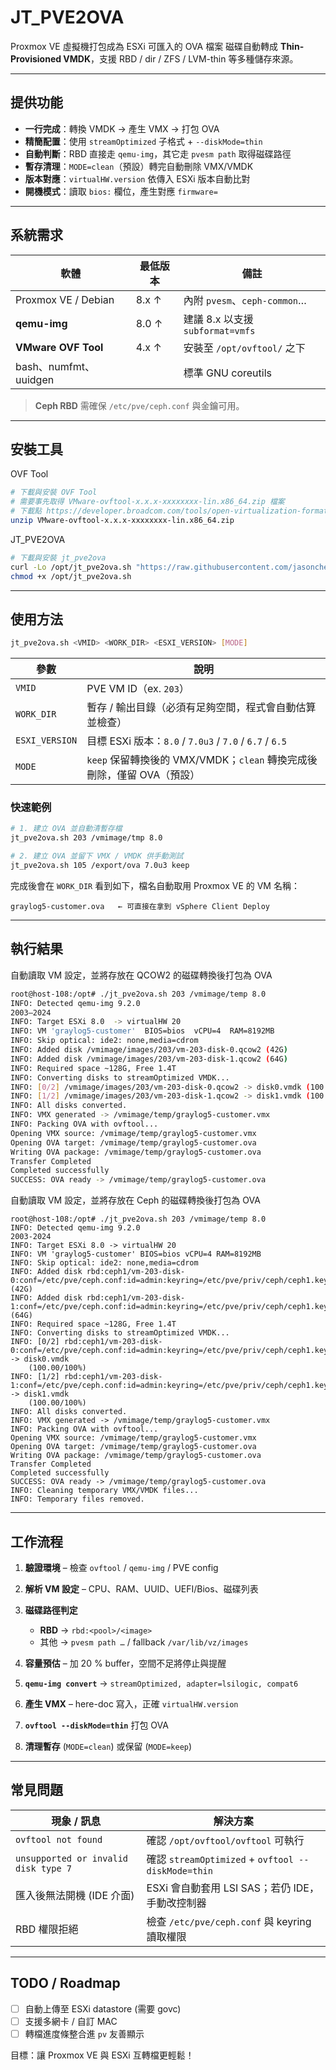 # JT_PVE2OVA 

Proxmox VE 虛擬機打包成為 ESXi 可匯入的 OVA 檔案
磁碟自動轉成 **Thin-Provisioned VMDK**，支援 RBD / dir / ZFS / LVM-thin 等多種儲存來源。

---

## 提供功能

- **一行完成**：轉換 VMDK → 產生 VMX → 打包 OVA  
- **精簡配置**：使用 `streamOptimized` 子格式 + `--diskMode=thin`
- **自動判斷**：RBD 直接走 `qemu-img`，其它走 `pvesm path` 取得磁碟路徑
- **暫存清理**：`MODE=clean`（預設）轉完自動刪除 VMX/VMDK  
- **版本對應**：`virtualHW.version` 依傳入 ESXi 版本自動比對  
- **開機模式**：讀取 `bios:` 欄位，產生對應 `firmware=`  

---

## 系統需求

| 軟體                | 最低版本 | 備註                                   |
|---------------------|---------|----------------------------------------|
| Proxmox VE / Debian | 8.x ↑   | 內附 `pvesm`、`ceph-common`…           |
| **qemu-img**        | 8.0 ↑   | 建議 8.x 以支援 `subformat=vmfs`       |
| **VMware OVF Tool** | 4.x ↑   | 安裝至 `/opt/ovftool/` 之下         |
| bash、numfmt、uuidgen|         | 標準 GNU coreutils                     |

> **Ceph RBD** 需確保 `/etc/pve/ceph.conf` 與金鑰可用。  

---

## 安裝工具


OVF Tool
```bash
# 下載與安裝 OVF Tool
# 需要事先取得 VMware-ovftool-x.x.x-xxxxxxxx-lin.x86_64.zip 檔案
# 下載點 https://developer.broadcom.com/tools/open-virtualization-format-ovf-tool/latest
unzip VMware-ovftool-x.x.x-xxxxxxxx-lin.x86_64.zip
```

JT_PVE2OVA
```bash
# 下載與安裝 jt_pve2ova
curl -Lo /opt/jt_pve2ova.sh "https://raw.githubusercontent.com/jasoncheng7115/it-scripts/refs/heads/master/jt_pve2ova/jt_pve2ova.sh"
chmod +x /opt/jt_pve2ova.sh
```

---

## 使用方法

```bash
jt_pve2ova.sh <VMID> <WORK_DIR> <ESXI_VERSION> [MODE]
```

| 參數             | 說明                                                 |
| -------------- | -------------------------------------------------- |
| `VMID`         | PVE VM ID（ex. `203`）                               |
| `WORK_DIR`     | 暫存 / 輸出目錄（必須有足夠空間，程式會自動估算並檢查）          |
| `ESXI_VERSION` | 目標 ESXi 版本：`8.0` / `7.0u3` / `7.0` / `6.7` / `6.5` |
| `MODE`         | `keep` 保留轉換後的 VMX/VMDK；`clean` 轉換完成後刪除，僅留 OVA（預設）                |

### 快速範例

```bash
# 1. 建立 OVA 並自動清暫存檔
jt_pve2ova.sh 203 /vmimage/tmp 8.0

# 2. 建立 OVA 並留下 VMX / VMDK 供手動測試
jt_pve2ova.sh 105 /export/ova 7.0u3 keep
```

完成後會在 `WORK_DIR` 看到如下，檔名自動取用 Proxmox VE 的 VM 名稱：

```
graylog5-customer.ova   ← 可直接在拿到 vSphere Client Deploy
```

---

## 執行結果


自動讀取 VM 設定，並將存放在 QCOW2 的磁碟轉換後打包為 OVA
```bash
root@host-108:/opt# ./jt_pve2ova.sh 203 /vmimage/temp 8.0
INFO: Detected qemu-img 9.2.0
2003–2024
INFO: Target ESXi 8.0  -> virtualHW 20
INFO: VM 'graylog5-customer'  BIOS=bios  vCPU=4  RAM=8192MB
INFO: Skip optical: ide2: none,media=cdrom
INFO: Added disk /vmimage/images/203/vm-203-disk-0.qcow2 (42G)
INFO: Added disk /vmimage/images/203/vm-203-disk-1.qcow2 (64G)
INFO: Required space ~128G, Free 1.4T
INFO: Converting disks to streamOptimized VMDK...
INFO: [0/2] /vmimage/images/203/vm-203-disk-0.qcow2 -> disk0.vmdk (100.00/100%)
INFO: [1/2] /vmimage/images/203/vm-203-disk-1.qcow2 -> disk1.vmdk (100.00/100%)
INFO: All disks converted.
INFO: VMX generated -> /vmimage/temp/graylog5-customer.vmx
INFO: Packing OVA with ovftool...
Opening VMX source: /vmimage/temp/graylog5-customer.vmx
Opening OVA target: /vmimage/temp/graylog5-customer.ova
Writing OVA package: /vmimage/temp/graylog5-customer.ova
Transfer Completed
Completed successfully
SUCCESS: OVA ready -> /vmimage/temp/graylog5-customer.ova
```

自動讀取 VM 設定，並將存放在 Ceph 的磁碟轉換後打包為 OVA
```
root@host-108:/opt# ./jt_pve2ova.sh 203 /vmimage/temp 8.0
INFO: Detected qemu-img 9.2.0
2003-2024
INFO: Target ESXi 8.0 -> virtualHW 20
INFO: VM 'graylog5-customer' BIOS=bios vCPU=4 RAM=8192MB
INFO: Skip optical: ide2: none,media=cdrom
INFO: Added disk rbd:ceph1/vm-203-disk-0:conf=/etc/pve/ceph.conf:id=admin:keyring=/etc/pve/priv/ceph/ceph1.keyring (42G)
INFO: Added disk rbd:ceph1/vm-203-disk-1:conf=/etc/pve/ceph.conf:id=admin:keyring=/etc/pve/priv/ceph/ceph1.keyring (64G)
INFO: Required space ~128G, Free 1.4T
INFO: Converting disks to streamOptimized VMDK...
INFO: [0/2] rbd:ceph1/vm-203-disk-0:conf=/etc/pve/ceph.conf:id=admin:keyring=/etc/pve/priv/ceph/ceph1.keyring -> disk0.vmdk
    (100.00/100%)
INFO: [1/2] rbd:ceph1/vm-203-disk-1:conf=/etc/pve/ceph.conf:id=admin:keyring=/etc/pve/priv/ceph/ceph1.keyring -> disk1.vmdk
    (100.00/100%)
INFO: All disks converted.
INFO: VMX generated -> /vmimage/temp/graylog5-customer.vmx
INFO: Packing OVA with ovftool...
Opening VMX source: /vmimage/temp/graylog5-customer.vmx
Opening OVA target: /vmimage/temp/graylog5-customer.ova
Writing OVA package: /vmimage/temp/graylog5-customer.ova
Transfer Completed                    
Completed successfully
SUCCESS: OVA ready -> /vmimage/temp/graylog5-customer.ova
INFO: Cleaning temporary VMX/VMDK files...
INFO: Temporary files removed.
```

---

## 工作流程

1. **驗證環境** – 檢查 `ovftool` / `qemu-img` / PVE config
2. **解析 VM 設定** – CPU、RAM、UUID、UEFI/Bios、磁碟列表
3. **磁碟路徑判定**

   * **RBD** → `rbd:<pool>/<image>`
   * 其他 → `pvesm path …` / fallback `/var/lib/vz/images`
4. **容量預估** – 加 20 % buffer，空間不足將停止與提醒
5. **`qemu-img convert`** → `streamOptimized, adapter=lsilogic, compat6`
6. **產生 VMX** – here-doc 寫入，正確 `virtualHW.version`
7. **`ovftool --diskMode=thin`** 打包 OVA
8. **清理暫存** (`MODE=clean`) 或保留 (`MODE=keep`)

---

## 常見問題

| 現象 / 訊息                              | 解決方案                                             |
| ------------------------------------ | ------------------------------------------------ |
| `ovftool not found`                  | 確認 `/opt/ovftool/ovftool` 可執行                    |
| `unsupported or invalid disk type 7` | 確認 `streamOptimized` + `ovftool --diskMode=thin` |
| 匯入後無法開機 (IDE 介面)                     | ESXi 會自動套用 LSI SAS；若仍 IDE，手動改控制器                 |
| RBD 權限拒絕                             | 檢查 `/etc/pve/ceph.conf` 與 keyring 讀取權限           |

---

## TODO / Roadmap

* [ ] 自動上傳至 ESXi datastore (需要 govc)
* [ ] 支援多網卡 / 自訂 MAC
* [ ] 轉檔進度條整合進 `pv` 友善顯示

目標：讓 Proxmox VE 與 ESXi 互轉檔更輕鬆！

